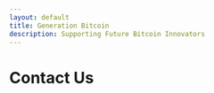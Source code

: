 ```yaml
---
layout: default
title: Generation Bitcoin
description: Supporting Future Bitcoin Innovators
---
```


# Contact Us
